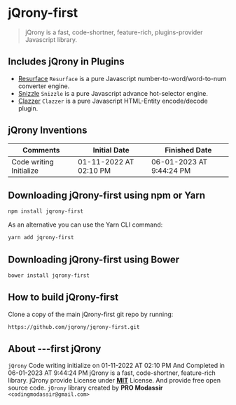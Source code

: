 # jQrony-first

> jQrony is a fast, code-shortner, feature-rich, plugins-provider Javascript library.

## Includes jQrony in Plugins
* [Resurface](https://jqrony.ml/resurface/) `Resurface` is a pure Javascript number-to-word/word-to-num converter engine.
* [Snizzle](https://jqrony.ml/snizzle/) `Snizzle` is a pure Javascript advance hot-selector engine.
* [Clazzer](https://jqrony.ml/clazzer/) `Clazzer` is a pure Javascript HTML-Entity encode/decode plugin.

## jQrony Inventions

Comments                | Initial Date           | Finished Date
------------------------|------------------------|---------------------------
Code writing Initialize | 01-11-2022 AT 02:10 PM | 06-01-2023 AT 9:44:24 PM

## Downloading jQrony-first using npm or Yarn
```sh
npm install jqrony-first
```
As an alternative you can use the Yarn CLI command:
```sh
yarn add jqrony-first
```

## Downloading jQrony-first using Bower
```sh
bower install jqrony-first
```

## How to build jQrony-first
Clone a copy of the main jQrony-first git repo by running:
```sh
https://github.com/jqrony/jqrony-first.git
```

## About ---first jQrony
`jQrony` Code writing initialize on 01-11-2022 AT 02:10 PM And Completed in 06-01-2023 AT 9:44:24 PM jQrony is a fast, code-shortner, feature-rich library. jQrony provide License under [**MIT**](https://github.com/jqrony/jqrony/blob/main/LICENSE) License. And provide free open source code. `jQrony` library created by **PRO Modassir** `<codingmodassir@gmail.com>` 
